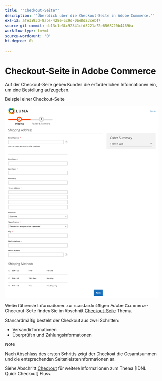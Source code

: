 ```yaml
---
title: '"Checkout-Seite"'
description: '"Überblick über die Checkout-Seite in Adobe Commerce."'
exl-id: afe3a93d-8aba-428e-ac9d-0be8d23ceb47
source-git-commit: dc13c1e38c92341cfd3221a72e6568220b44690a
workflow-type: tm+mt
source-wordcount: '0'
ht-degree: 0%

---
```


# Checkout-Seite in Adobe Commerce

Auf der Checkout-Seite geben Kunden die erforderlichen Informationen ein, um eine Bestellung aufzugeben.

Beispiel einer Checkout-Seite:

![Checkout-Seite](assets/checkout-page.png)

Weiterführende Informationen zur standardmäßigen Adobe Commerce-Checkout-Seite finden Sie im Abschnitt [Checkout-Seite](https://docs.magento.com/user-guide/quick-tour/checkout-page.html) Thema.

Standardmäßig besteht der Checkout aus zwei Schritten:

- Versandinformationen
- Überprüfen und Zahlungsinformationen

>[!NOTE]
>
> Nach Abschluss des ersten Schritts zeigt der Checkout die Gesamtsummen und die entsprechenden Seitenleisteninformationen an.

Siehe Abschnitt [Checkout](../quick-checkout/checkout-flow.md) für weitere Informationen zum Thema [!DNL Quick Checkout] Fluss.

